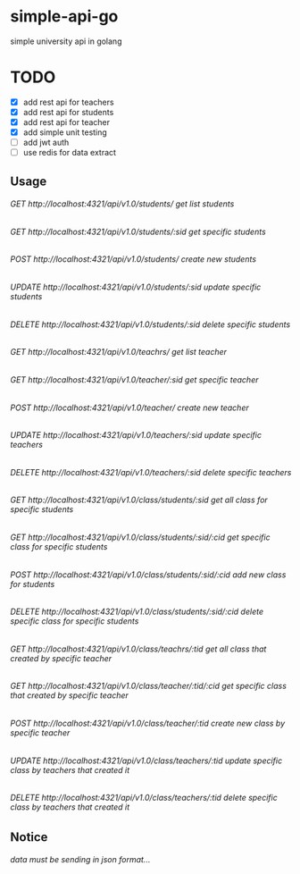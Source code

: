 # simple-api-go
simple university api in golang

# TODO
- [x] add rest api for teachers
- [x] add rest api for students
- [x] add rest api for teacher
- [x] add simple unit testing
- [ ] add jwt auth
- [ ] use redis for data extract
## Usage
###### GET     http://localhost:4321/api/v1.0/students/      get list students
###### GET     http://localhost:4321/api/v1.0/students/:sid  get specific students
###### POST    http://localhost:4321/api/v1.0/students/      create new students
###### UPDATE  http://localhost:4321/api/v1.0/students/:sid  update specific students
###### DELETE  http://localhost:4321/api/v1.0/students/:sid  delete specific students
###### GET     http://localhost:4321/api/v1.0/teachrs/       get list teacher
###### GET     http://localhost:4321/api/v1.0/teacher/:sid   get specific teacher
###### POST    http://localhost:4321/api/v1.0/teacher/       create new teacher
###### UPDATE  http://localhost:4321/api/v1.0/teachers/:sid  update specific teachers
###### DELETE  http://localhost:4321/api/v1.0/teachers/:sid  delete specific teachers

###### GET     http://localhost:4321/api/v1.0/class/students/:sid       get all class for specific students
###### GET     http://localhost:4321/api/v1.0/class/students/:sid/:cid  get specific class for specific students
###### POST    http://localhost:4321/api/v1.0/class/students/:sid/:cid  add new class for students
###### DELETE  http://localhost:4321/api/v1.0/class/students/:sid/:cid  delete specific class for specific students


###### GET     http://localhost:4321/api/v1.0/class/teachrs/:tid            get all class that created by specific teacher
###### GET     http://localhost:4321/api/v1.0/class/teacher/:tid/:cid       get specific class that created by specific teacher
###### POST    http://localhost:4321/api/v1.0/class/teacher/:tid            create new class by specific teacher
###### UPDATE  http://localhost:4321/api/v1.0/class/teachers/:tid           update specific class by teachers that created it
###### DELETE  http://localhost:4321/api/v1.0/class/teachers/:tid           delete specific class by teachers that created it


## Notice
###### data must be sending in json format...
